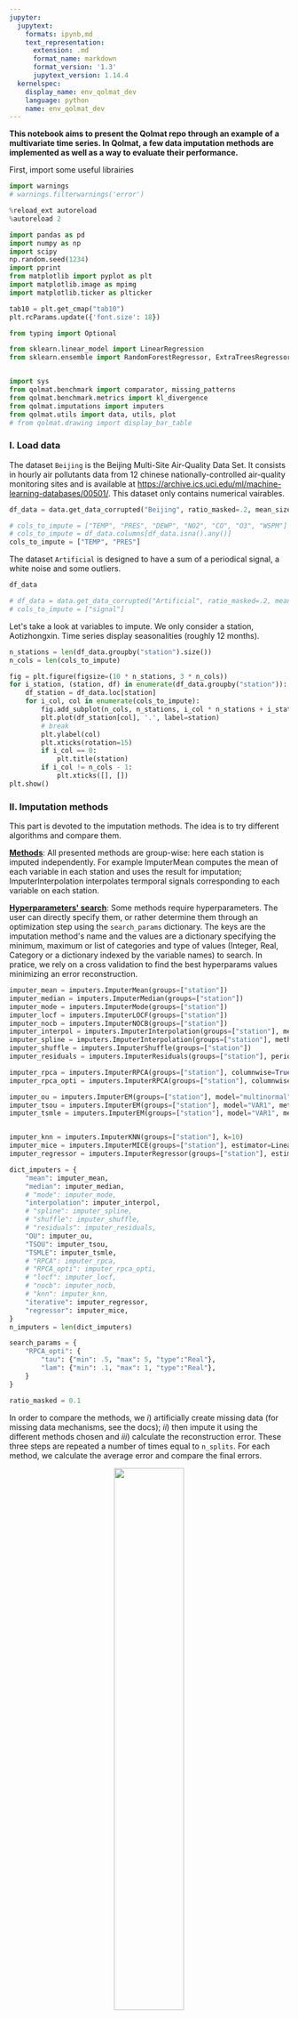 ```yaml
---
jupyter:
  jupytext:
    formats: ipynb,md
    text_representation:
      extension: .md
      format_name: markdown
      format_version: '1.3'
      jupytext_version: 1.14.4
  kernelspec:
    display_name: env_qolmat_dev
    language: python
    name: env_qolmat_dev
---
```


**This notebook aims to present the Qolmat repo through an example of a multivariate time series.
In Qolmat, a few data imputation methods are implemented as well as a way to evaluate their performance.**


First, import some useful librairies

```python
import warnings
# warnings.filterwarnings('error')
```

```python
%reload_ext autoreload
%autoreload 2

import pandas as pd
import numpy as np
import scipy
np.random.seed(1234)
import pprint
from matplotlib import pyplot as plt
import matplotlib.image as mpimg
import matplotlib.ticker as plticker

tab10 = plt.get_cmap("tab10")
plt.rcParams.update({'font.size': 18})

from typing import Optional

from sklearn.linear_model import LinearRegression
from sklearn.ensemble import RandomForestRegressor, ExtraTreesRegressor, HistGradientBoostingRegressor


import sys
from qolmat.benchmark import comparator, missing_patterns
from qolmat.benchmark.metrics import kl_divergence
from qolmat.imputations import imputers
from qolmat.utils import data, utils, plot
# from qolmat.drawing import display_bar_table

```

### **I. Load data**


The dataset `Beijing` is the Beijing Multi-Site Air-Quality Data Set. It consists in hourly air pollutants data from 12 chinese nationally-controlled air-quality monitoring sites and is available at https://archive.ics.uci.edu/ml/machine-learning-databases/00501/.
This dataset only contains numerical vairables.

```python
df_data = data.get_data_corrupted("Beijing", ratio_masked=.2, mean_size=120)

# cols_to_impute = ["TEMP", "PRES", "DEWP", "NO2", "CO", "O3", "WSPM"]
# cols_to_impute = df_data.columns[df_data.isna().any()]
cols_to_impute = ["TEMP", "PRES"]

```

The dataset `Artificial` is designed to have a sum of a periodical signal, a white noise and some outliers.

```python
df_data
```

```python
# df_data = data.get_data_corrupted("Artificial", ratio_masked=.2, mean_size=10)
# cols_to_impute = ["signal"]
```

Let's take a look at variables to impute. We only consider a station, Aotizhongxin.
Time series display seasonalities (roughly 12 months).

```python
n_stations = len(df_data.groupby("station").size())
n_cols = len(cols_to_impute)
```

```python
fig = plt.figure(figsize=(10 * n_stations, 3 * n_cols))
for i_station, (station, df) in enumerate(df_data.groupby("station")):
    df_station = df_data.loc[station]
    for i_col, col in enumerate(cols_to_impute):
        fig.add_subplot(n_cols, n_stations, i_col * n_stations + i_station + 1)
        plt.plot(df_station[col], '.', label=station)
        # break
        plt.ylabel(col)
        plt.xticks(rotation=15)
        if i_col == 0:
            plt.title(station)
        if i_col != n_cols - 1:
            plt.xticks([], [])
plt.show()
```

### **II. Imputation methods**


This part is devoted to the imputation methods. The idea is to try different algorithms and compare them.

<u>**Methods**</u>:
All presented methods are group-wise: here each station is imputed independently. For example ImputerMean computes the mean of each variable in each station and uses the result for imputation; ImputerInterpolation interpolates termporal signals corresponding to each variable on each station.

<u>**Hyperparameters' search**</u>:
Some methods require hyperparameters. The user can directly specify them, or rather determine them through an optimization step using the `search_params` dictionary. The keys are the imputation method's name and the values are a dictionary specifying the minimum, maximum or list of categories and type of values (Integer, Real, Category or a dictionary indexed by the variable names) to search.
In pratice, we rely on a cross validation to find the best hyperparams values minimizing an error reconstruction.

```python
imputer_mean = imputers.ImputerMean(groups=["station"])
imputer_median = imputers.ImputerMedian(groups=["station"])
imputer_mode = imputers.ImputerMode(groups=["station"])
imputer_locf = imputers.ImputerLOCF(groups=["station"])
imputer_nocb = imputers.ImputerNOCB(groups=["station"])
imputer_interpol = imputers.ImputerInterpolation(groups=["station"], method="linear")
imputer_spline = imputers.ImputerInterpolation(groups=["station"], method="spline", order=2)
imputer_shuffle = imputers.ImputerShuffle(groups=["station"])
imputer_residuals = imputers.ImputerResiduals(groups=["station"], period=7, model_tsa="additive", extrapolate_trend="freq", method_interpolation="linear")

imputer_rpca = imputers.ImputerRPCA(groups=["station"], columnwise=True, period=365, max_iter=200, tau=2, lam=.3)
imputer_rpca_opti = imputers.ImputerRPCA(groups=["station"], columnwise=True, period=365, max_iter=100)

imputer_ou = imputers.ImputerEM(groups=["station"], model="multinormal", method="sample", max_iter_em=34, n_iter_ou=15, dt=1e-3)
imputer_tsou = imputers.ImputerEM(groups=["station"], model="VAR1", method="sample", max_iter_em=34, n_iter_ou=15, dt=1e-3)
imputer_tsmle = imputers.ImputerEM(groups=["station"], model="VAR1", method="mle", max_iter_em=34, n_iter_ou=15, dt=1e-3)


imputer_knn = imputers.ImputerKNN(groups=["station"], k=10)
imputer_mice = imputers.ImputerMICE(groups=["station"], estimator=LinearRegression(), sample_posterior=False, max_iter=100, missing_values=np.nan)
imputer_regressor = imputers.ImputerRegressor(groups=["station"], estimator=LinearRegression())

dict_imputers = {
    "mean": imputer_mean,
    "median": imputer_median,
    # "mode": imputer_mode,
    "interpolation": imputer_interpol,
    # "spline": imputer_spline,
    # "shuffle": imputer_shuffle,
    # "residuals": imputer_residuals,
    "OU": imputer_ou,
    "TSOU": imputer_tsou,
    "TSMLE": imputer_tsmle,
    # "RPCA": imputer_rpca,
    # "RPCA_opti": imputer_rpca_opti,
    # "locf": imputer_locf,
    # "nocb": imputer_nocb,
    # "knn": imputer_knn,
    "iterative": imputer_regressor,
    "regressor": imputer_mice,
}
n_imputers = len(dict_imputers)

search_params = {
    "RPCA_opti": {
        "tau": {"min": .5, "max": 5, "type":"Real"},
        "lam": {"min": .1, "max": 1, "type":"Real"},
    }
}

ratio_masked = 0.1
```

In order to compare the methods, we $i)$ artificially create missing data (for missing data mechanisms, see the docs); $ii)$ then impute it using the different methods chosen and $iii)$ calculate the reconstruction error. These three steps are repeated a number of times equal to `n_splits`. For each method, we calculate the average error and compare the final errors.

<p align="center">
    <img src="../../docs/images/comparator.png"  width=50% height=50%>
</p>



Concretely, the comparator takes as input a dataframe to impute, a proportion of nan to create, a dictionary of imputers (those previously mentioned), a list with the columns names to impute, a generator of holes specifying the type of holes to create and the search dictionary search_params for hyperparameter optimization.

Note these metrics compute reconstruction errors; it tells nothing about the distances between the "true" and "imputed" distributions.

```python
generator_holes = missing_patterns.EmpiricalHoleGenerator(n_splits=2, groups=["station"], ratio_masked=ratio_masked)

comparison = comparator.Comparator(
    dict_imputers,
    cols_to_impute,
    generator_holes = generator_holes,
    metrics=["mae", "wmape", "KL"],
    n_calls_opt=10,
    search_params=search_params,
)
results = comparison.compare(df_data)
results
```

```python
fig = plt.figure(figsize=(24, 8))
fig.add_subplot(2, 1, 1)
plot.multibar(results.loc["mae"], decimals=1)
plt.ylabel("mae")

fig.add_subplot(2, 1, 2)
plot.multibar(results.loc["KL"], decimals=1)
plt.ylabel("KL")
plt.show()
```

### **III. Comparison of methods**


We now run just one time each algorithm on the initial corrupted dataframe and compare the different performances through multiple analysis.

```python
df_plot = df_data[cols_to_impute]
```

```python
dfs_imputed = {name: imp.fit_transform(df_plot) for name, imp in dict_imputers.items()}
```

```python
station = df_plot.index.get_level_values("station")[0]
df_station = df_plot.loc[station]
dfs_imputed_station = {name: df_plot.loc[station] for name, df_plot in dfs_imputed.items()}
```

Let's look at the imputations.
When the data is missing at random, imputation is easier. Missing block are more challenging.

```python
for col in cols_to_impute:
    fig, ax = plt.subplots(figsize=(10, 3))
    values_orig = df_station[col]

    plt.plot(values_orig, ".", color='black', label="original")

    for ind, (name, model) in enumerate(list(dict_imputers.items())):
        values_imp = dfs_imputed_station[name][col].copy()
        values_imp[values_orig.notna()] = np.nan
        plt.plot(values_imp, ".", color=tab10(ind), label=name, alpha=1)
    plt.ylabel(col, fontsize=16)
    plt.legend(loc=[1, 0], fontsize=18)
    loc = plticker.MultipleLocator(base=2*365)
    ax.xaxis.set_major_locator(loc)
    ax.tick_params(axis='both', which='major', labelsize=17)
    plt.show()

```

```python
# plot.plot_imputations(df_station, dfs_imputed_station)

n_columns = len(df_plot.columns)
n_imputers = len(dict_imputers)

fig = plt.figure(figsize=(8 * n_imputers, 6 * n_columns))
i_plot = 1
for i_col, col in enumerate(df_plot):
    for name_imputer, df_imp in dfs_imputed_station.items():

        fig.add_subplot(n_columns, n_imputers, i_plot)
        values_orig = df_station[col]

        plt.plot(values_orig, ".", color='black', label="original")
        #plt.plot(df.iloc[870:1000][col], markers[0], color='k', linestyle='-' , ms=3)

        values_imp = df_imp[col].copy()
        values_imp[values_orig.notna()] = np.nan
        plt.plot(values_imp, ".", color=tab10(0), label=name_imputer, alpha=1)
        plt.ylabel(col, fontsize=16)
        if i_plot % n_columns == 1:
            plt.legend(loc=[1, 0], fontsize=18)
        plt.xticks(rotation=15)
        if i_col == 0:
            plt.title(name_imputer)
        if i_col != n_columns - 1:
            plt.xticks([], [])
        loc = plticker.MultipleLocator(base=2*365)
        ax.xaxis.set_major_locator(loc)
        ax.tick_params(axis='both', which='major')
        i_plot += 1
plt.savefig("figures/imputations_benchmark.png")
plt.show()

```

## (Optional) Neuronal Network Model


In this section, we present an MLP model of data imputation using Keras, which can be installed using a "pip install tensorflow".

```python
from qolmat.imputations import imputers_keras
import tensorflow as tf
```

We will train the MLP model on a time series, so we encode the temporality.

```python
time = np.concatenate([np.cos(2*np.pi*np.arange(60,366)/365), np.cos(2*np.pi*np.arange(1,366)/365), np.cos(2*np.pi*np.arange(1,366)/365), np.cos(2*np.pi*np.arange(1,367)/366),np.cos(2*np.pi*np.arange(1,60)/365)  ])
for i_station, (station, df) in enumerate(df_data.groupby("station")):
    df_data.loc[station, "Time"] = time
    # df_data.loc[station, "Time"] = np.array(df_data.loc[station].index.dayofyear)
```

To illustrate with an example the use of an MLP imputor, we will set up a network with 3 layers of neurons by adding it to the previous dictionary dict_imputer.

```python
estimator = tf.keras.models.Sequential([
    tf.keras.layers.Dense(256, activation='relu'),
    tf.keras.layers.Dense(128, activation='relu'),
    tf.keras.layers.Dense(64, activation='relu'),
    tf.keras.layers.Dense(1)])
estimator.compile(optimizer='adam', loss='mse', metrics=['mae'])
dict_imputers["MLP"] = imputer_mlp = imputers_keras.ImputerRegressorKeras(groups=["station"], estimator=estimator, handler_nan = "column")
```

We can re-run the imputation model benchmark as before.

```python
generator_holes = missing_patterns.EmpiricalHoleGenerator(n_splits=2, subset = cols_to_impute, groups=["station"], ratio_masked=ratio_masked)

comparison = comparator.Comparator(
    dict_imputers,
    df_data.columns,
    generator_holes = generator_holes,
    n_calls_opt=10,
    search_params=search_params,
)
results = comparison.compare(df_data)
results
```

```python
fig = plt.figure(figsize=(24, 4))
plot.multibar(results.loc["mae"], decimals=1)
plt.ylabel("mae")
plt.show()
```

```python
df_plot = df_data
dfs_imputed = {name: imp.fit_transform(df_plot) for name, imp in dict_imputers.items()}
station = df_plot.index.get_level_values("station")[0]
df_station = df_plot.loc[station]
dfs_imputed_station = {name: df_plot.loc[station] for name, df_plot in dfs_imputed.items()}
```

```python
for col in cols_to_impute:
    fig, ax = plt.subplots(figsize=(10, 3))
    values_orig = df_station[col]

    plt.plot(values_orig, ".", color='black', label="original")

    for ind, (name, model) in enumerate(list(dict_imputers.items())):
        values_imp = dfs_imputed_station[name][col].copy()
        values_imp[values_orig.notna()] = np.nan
        plt.plot(values_imp, ".", color=tab10(ind), label=name, alpha=1)
    plt.ylabel(col, fontsize=16)
    plt.legend(loc=[1, 0], fontsize=18)
    loc = plticker.MultipleLocator(base=2*365)
    ax.xaxis.set_major_locator(loc)
    ax.tick_params(axis='both', which='major', labelsize=17)
    plt.show()
```

```python
n_columns = len(df_plot.columns)
n_imputers = len(dict_imputers)

fig = plt.figure(figsize=(8 * n_imputers, 6 * n_columns))
i_plot = 1
for i_col, col in enumerate(df_plot):
    for name_imputer, df_imp in dfs_imputed_station.items():

        fig.add_subplot(n_columns, n_imputers, i_plot)
        values_orig = df_station[col]

        plt.plot(values_orig, ".", color='black', label="original")

        values_imp = df_imp[col].copy()
        values_imp[values_orig.notna()] = np.nan
        plt.plot(values_imp, ".", color=tab10(0), label=name_imputer, alpha=1)
        plt.ylabel(col, fontsize=16)
        if i_plot % n_columns == 1:
            plt.legend(loc=[1, 0], fontsize=18)
        plt.xticks(rotation=15)
        if i_col == 0:
            plt.title(name_imputer)
        if i_col != n_columns - 1:
            plt.xticks([], [])
        loc = plticker.MultipleLocator(base=2*365)
        ax.xaxis.set_major_locator(loc)
        ax.tick_params(axis='both', which='major')
        i_plot += 1
plt.savefig("figures/imputations_benchmark.png")
plt.show()
```

## Covariance


We first check the covariance. We simply plot one variable versus one another.
One observes the methods provide similar visual resuls: it's difficult to compare them based on this criterion.

```python
fig = plt.figure(figsize=(6 * n_imputers, 6 * n_columns))
i_plot = 1
for i, col in enumerate(cols_to_impute[:-1]):
    for i_imputer, (name_imputer, df_imp) in enumerate(dfs_imputed.items()):
        ax = fig.add_subplot(n_columns, n_imputers, i_plot)
        plot.compare_covariances(df_plot, df_imp, col, cols_to_impute[i+1], ax, color=tab10(i_imputer), label=name_imputer)
        ax.set_title(f"imputation method: {name_imputer}", fontsize=20)
        i_plot += 1
        ax.legend()
plt.show()
```

## Auto-correlation


We are now interested in th eauto-correlation function (ACF). As seen before, time series display seaonal patterns.
[Autocorrelation](https://en.wikipedia.org/wiki/Autocorrelation) is the correlation of a signal with a delayed copy of itself as a function of delay. Informally, it is the similarity between observations of a random variable as a function of the time lag between them.

The idea is the AFC to be similar between the original dataset and the imputed one.
Fot the TEMP variable, one sees the good reconstruction for all the algorithms.
On th econtrary, for the PRES variable, all methods overestimates the autocorrelation of the variables, especially the RPCA one.
Finally, for the DEWP variable, the methods cannot impute to obtain a behavior close to the original: the autocorrelation decreases to linearly.

```python
n_columns = len(df_plot.columns)
n_imputers = len(dict_imputers)

fig = plt.figure(figsize=(6 * n_columns, 6))
for i_col, col in enumerate(df_plot):
    ax = fig.add_subplot(1, n_columns, i_col + 1)
    for name_imputer, df_imp in dfs_imputed_station.items():

        acf = utils.acf(df_imp[col])
        plt.plot(acf, label=name_imputer)
    values_orig = df_station[col]
    acf = utils.acf(values_orig)
    plt.plot(acf, color="black", lw=2, ls="--", label="original")
    plt.legend()

plt.savefig("figures/acf.png")
plt.show()

```

```python

```
